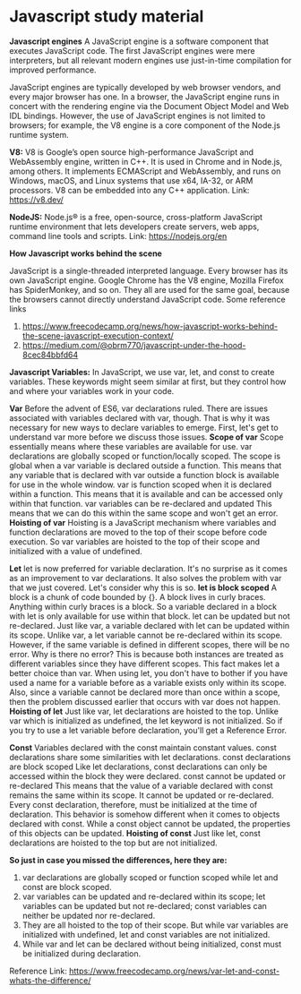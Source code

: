 # Javascript study material

**Javascript engines**
A JavaScript engine is a software component that executes JavaScript code. The first JavaScript engines were mere interpreters, but all relevant modern engines use just-in-time compilation for improved performance.

JavaScript engines are typically developed by web browser vendors, and every major browser has one. In a browser, the JavaScript engine runs in concert with the rendering engine via the Document Object Model and Web IDL bindings. However, the use of JavaScript engines is not limited to browsers; for example, the V8 engine is a core component of the Node.js runtime system.

**V8:** V8 is Google’s open source high-performance JavaScript and WebAssembly engine, written in C++. It is used in Chrome and in Node.js, among others. It implements ECMAScript and WebAssembly, and runs on Windows, macOS, and Linux systems that use x64, IA-32, or ARM processors. V8 can be embedded into any C++ application.
Link: https://v8.dev/

**NodeJS:** Node.js® is a free, open-source, cross-platform JavaScript runtime environment that lets developers create servers, web apps, command line tools and scripts.
Link: https://nodejs.org/en

**How Javascript works behind the scene**

JavaScript is a single-threaded interpreted language. Every browser has its own JavaScript engine. Google Chrome has the V8 engine, Mozilla Firefox has SpiderMonkey, and so on. They all are used for the same goal, because the browsers cannot directly understand JavaScript code.
Some reference links
1. https://www.freecodecamp.org/news/how-javascript-works-behind-the-scene-javascript-execution-context/
2. https://medium.com/@obrm770/javascript-under-the-hood-8cec84bbfd64

**Javascript Variables:**
In JavaScript, we use var, let, and const to create variables. These keywords might seem similar at first, but they control how and where your variables work in your code.

**Var**
Before the advent of ES6, var declarations ruled. There are issues associated with variables declared with var, though. That is why it was necessary for new ways to declare variables to emerge. First, let's get to understand var more before we discuss those issues.
**Scope of var**
Scope essentially means where these variables are available for use. var declarations are globally scoped or function/locally scoped.
The scope is global when a var variable is declared outside a function. This means that any variable that is declared with var outside a function block is available for use in the whole window.
var is function scoped when it is declared within a function. This means that it is available and can be accessed only within that function.
var variables can be re-declared and updated
This means that we can do this within the same scope and won't get an error.
**Hoisting of var**
Hoisting is a JavaScript mechanism where variables and function declarations are moved to the top of their scope before code execution.
So var variables are hoisted to the top of their scope and initialized with a value of undefined.

**Let**
let is now preferred for variable declaration. It's no surprise as it comes as an improvement to var declarations. It also solves the problem with var that we just covered. Let's consider why this is so.
**let is block scoped**
A block is a chunk of code bounded by {}. A block lives in curly braces. Anything within curly braces is a block.
So a variable declared in a block with let is only available for use within that block.
let can be updated but not re-declared.
Just like var, a variable declared with let can be updated within its scope. Unlike var, a let variable cannot be re-declared within its scope. 
However, if the same variable is defined in different scopes, there will be no error.
Why is there no error? This is because both instances are treated as different variables since they have different scopes.
This fact makes let a better choice than var. When using let, you don't have to bother if you have used a name for a variable before as a variable exists only within its scope.
Also, since a variable cannot be declared more than once within a scope, then the problem discussed earlier that occurs with var does not happen.
**Hoisting of let**
Just like var, let declarations are hoisted to the top. Unlike var which is initialized as undefined, the let keyword is not initialized. So if you try to use a let variable before declaration, you'll get a Reference Error.

**Const**
Variables declared with the const maintain constant values. const declarations share some similarities with let declarations.
const declarations are block scoped
Like let declarations, const declarations can only be accessed within the block they were declared.
const cannot be updated or re-declared
This means that the value of a variable declared with const remains the same within its scope. It cannot be updated or re-declared. 
Every const declaration, therefore, must be initialized at the time of declaration.
This behavior is somehow different when it comes to objects declared with const. While a const object cannot be updated, the properties of this objects can be updated.
**Hoisting of const**
Just like let, const declarations are hoisted to the top but are not initialized.

**So just in case you missed the differences, here they are:**

1. var declarations are globally scoped or function scoped while let and const are block scoped.
2. var variables can be updated and re-declared within its scope; let variables can be updated but not re-declared; const variables can neither be updated nor re-declared.
3. They are all hoisted to the top of their scope. But while var variables are initialized with undefined, let and const variables are not initialized.
4. While var and let can be declared without being initialized, const must be initialized during declaration.

Reference Link: https://www.freecodecamp.org/news/var-let-and-const-whats-the-difference/
